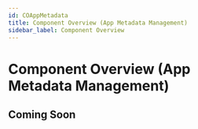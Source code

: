 ```yaml
---
id: COAppMetadata
title: Component Overview (App Metadata Management)
sidebar_label: Component Overview
---
```


# Component Overview (App Metadata Management)

## Coming Soon
